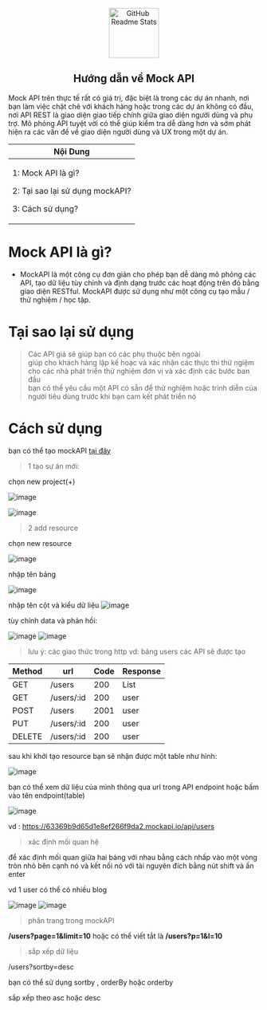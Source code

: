 <p align="center">
 <img width="100px" src="https://res.cloudinary.com/anuraghazra/image/upload/v1594908242/logo_ccswme.svg" align="center" alt="GitHub Readme Stats" />
 <h2 align="center">Hướng dẫn về Mock API</h2>
</p>


Mock API trên thực tế rất có giá trị, 
đặc biệt là trong các dự án nhanh, nơi bạn làm việc 
chặt chẽ với khách hàng hoặc trong các dự án không có đầu,
 nơi API REST là giao diện giao tiếp chính giữa 
giao diện người dùng và phụ trợ. Mô phỏng API tuyệt vời có thể 
giúp kiểm tra dễ dàng hơn và sớm phát hiện ra các vấn đề về giao 
diện người dùng và UX trong một dự án. 

<div align="center">
 <table >
  <theader>
  <th>
   Nội Dung 
   </th>
   </theader>
  <tbody>
  <td>
   <p>1: Mock API  là gì?</p>
   <p>2: Tại sao lại sử dụng mockAPI?</p>
   <p>3: Cách sử dụng?</p>
   </td>
   </tbody>
   </table>
</div>

# Mock API là gì?

- MockAPI là một công cụ đơn giản cho phép bạn dễ dàng mô phỏng các API, tạo dữ liệu tùy chỉnh và định dạng trước các hoạt động trên đó bằng giao diện RESTful. MockAPI được sử dụng như một công cụ tạo mẫu / thử nghiệm / học tập.

# Tại sao lại sử dụng 

> Các API giả sẽ giúp bạn có các phụ thuộc bên ngoài \
> giúp cho khách hàng lập kế hoạc và xác nhận các thực thi thử ngiệm\
> cho các nhà phát triển thử nghiệm đơn vị và xác định các bước ban đầu\
> bạn có thể yêu cầu một API có sẵn để thử nghiệm hoặc trình diễn của người tiêu dùng trước khi bạn cam kết phát triển nó
# Cách sử dụng 
 
 bạn có thể tạo mockAPI [tại đây](https://mockapi.io/projects)
 
> 1 tạo sự án mới:

chọn new project(+)

![image](https://user-images.githubusercontent.com/109157942/193208448-786043f8-572d-46bf-8f2f-db1895488fa2.png)

![image](https://user-images.githubusercontent.com/109157942/193209705-47b373bb-b00a-4cdb-8d97-feec2c373df1.png)
> 2 add resource

  chọn new resource
  
![image](https://user-images.githubusercontent.com/109157942/193216318-b3b76d04-1de3-4632-bb30-631d16a524db.png)

nhập tên bảng 

![image](https://user-images.githubusercontent.com/109157942/193216573-06903c7b-6b5a-4087-9ab8-1e054a8c1beb.png)

nhập tên cột và kiểu dữ liệu 
![image](https://user-images.githubusercontent.com/109157942/193217710-ad8741b6-5fd1-430a-8f9f-f99a5c6ab3b3.png)

tùy chỉnh data và phản hồi:

![image](https://user-images.githubusercontent.com/109157942/193226095-00579839-966a-4c58-a3e4-0228c661ad8a.png)
![image](https://user-images.githubusercontent.com/109157942/193226534-837292fa-6ae4-405d-b85d-a416e269982b.png)


> lưu ý: các giao thức trong http vd: bảng users  các API sẽ được tạo  


<div align="center">
    <table>
      <theader>
        <th>Method</th>
        <th> url</th>
        <th>Code</th>
        <th> Response</th>
      </theader>
      <tbody>
        <tr>
          <td>GET</td>
          <td>/users</td>
          <td>200</td>
          <td>List<user>
          </td>
        </tr>
        <tr>
          <td>GET</td>
          <td>/users/:id</td>
          <td>200</td>
          <td>user</td>
        </tr>
        <tr>
          <td>POST</td>
          <td>/users</td>
          <td>2001</td>
          <td>user</td>
        </tr>
        <tr>
          <td>PUT</td>
          <td>/users/:id</td>
          <td>200</td>
          <td>user</td>
        </tr>
        <tr>
          <td>DELETE</td>
          <td>/users/:id</td>
          <td>200</td>
          <td>user</td>
        </tr>
      </tbody>
    </table>
  </div>

 sau khi khởi tạo resource  bạn sẽ nhận được một table như hình: 

![image](https://user-images.githubusercontent.com/109157942/193221848-967b3914-a4da-4d16-8fe8-4a60686e07d7.png)

bạn có thể xem dữ liệu của mình thông qua url trong API endpoint hoặc bấm vào tên endpoint(table)

![image](https://user-images.githubusercontent.com/109157942/193226917-677e290d-59fc-43a9-8609-79af1e4fffdc.png)

vd : https://63369b9d65d1e8ef266f9da2.mockapi.io/api/users
> xác định mối quan hệ 

để xác định mối quan giữa hai bảng với nhau  bằng cách nhấp vào một vòng tròn nhỏ bên cạnh nó và kết nối nó với tài nguyên đích bằng nút shift và ấn enter

vd 1 user có thể có nhiều blog 

![image](https://user-images.githubusercontent.com/109157942/193224382-895c4001-d788-44bf-8649-1e9cd6b016c8.png)
![image](https://user-images.githubusercontent.com/109157942/193224797-653c1bff-4351-4a57-b6aa-5d716c9dfd7b.png)


> phân trang trong mockAPI

**/users?page=1&limit=10** hoặc có thể viết tắt là **/users?p=1&l=10**

> sắp xếp dữ liệu 

/users?sortby=desc

bạn có thể sử dụng sortby , orderBy hoặc orderby 

sắp xếp theo asc hoặc desc 

